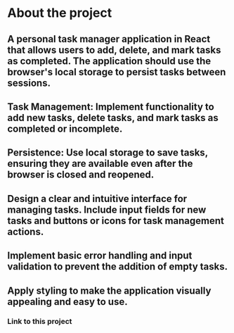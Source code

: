 # About the project
## A personal task manager application in React that allows users to add, delete, and mark tasks as completed. The application should use the browser's local storage to persist tasks between sessions.
## Task Management: Implement functionality to add new tasks, delete tasks, and mark tasks as completed or incomplete.
## Persistence: Use local storage to save tasks, ensuring they are available even after the browser is closed and reopened.
## Design a clear and intuitive interface for managing tasks. Include input fields for new tasks and buttons or icons for task management actions.


## Implement basic error handling and input validation to prevent the addition of empty tasks.


## Apply styling to make the application visually appealing and easy to use.

### Link to this project
